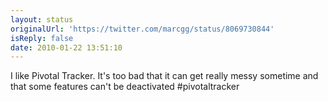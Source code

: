 ```yaml
---
layout: status
originalUrl: 'https://twitter.com/marcgg/status/8069730844'
isReply: false
date: 2010-01-22 13:51:10
---
```


I like Pivotal Tracker. It's too bad that it can get really messy sometime and that some features can't be deactivated #pivotaltracker

